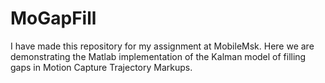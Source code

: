 # MoGapFill
I have made this repository for my assignment at MobileMsk.
Here we are demonstrating the Matlab implementation of the Kalman model of filling gaps in Motion Capture Trajectory Markups.
